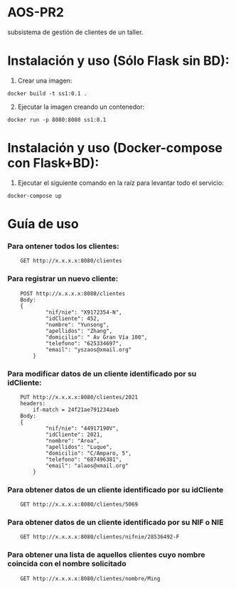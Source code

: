 # AOS-PR2
 
subsistema de gestión de clientes de un taller.

# Instalación y uso (Sólo Flask sin BD):

1. Crear una imagen:
```
docker build -t ss1:0.1 .
```

2. Ejecutar la imagen creando un contenedor:
```
docker run -p 8080:8080 ss1:0.1
```

# Instalación y uso (Docker-compose con Flask+BD):

1. Ejecutar el siguiente comando en la raíz para levantar todo el servicio:
```
docker-compose up
```

# Guía de uso

### Para ontener todos los clientes:
		GET http://x.x.x.x:8080/clientes
	
### Para registrar un nuevo cliente:
		POST http://x.x.x.x:8080/clientes
		Body:
		{
				"nif/nie": "X9172354-N",
				"idCliente": 452,
				"nombre": "Yunsong",
				"apellidos": "Zhang",
				"domicilio": " Av Gran Vía 100",
				"telefono": "625334697",
				"email": "yszaos@xmail.org"
			}

### Para modificar datos de un cliente identificado por su idCliente:
		PUT http://x.x.x.x:8080/clientes/2021
		headers:
			if-match = 24f21ae791234aeb
		Body:
		{
				"nif/nie": "44917190V",
				"idCliente": 2021,
				"nombre": "Aroa",
				"apellidos": "Luque",
				"domicilio": "C/Amparo, 5",
				"telefono": "687496381",
				"email": "alaos@xmail.org"
			}

### Para obtener datos de un cliente identificado por su idCliente
		GET http://x.x.x.x:8080/clientes/5069
	
### Para obtener datos de un cliente identificado por su NIF o NIE
		GET http://x.x.x.x:8080/clientes/nifnie/28536492-F
 
### Para obtener una lista de aquellos clientes cuyo nombre coincida con el nombre solicitado
		GET http://x.x.x.x:8080/clientes/nombre/Ming
 
